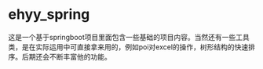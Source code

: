 # ehyy_spring
这是一个基于springboot项目里面包含一些基础的项目内容。当然还有一些工具类，是在实际运用中可直接拿来用的，例如poi对excel的操作，树形结构的快速排序。后期还会不断丰富他的功能。
